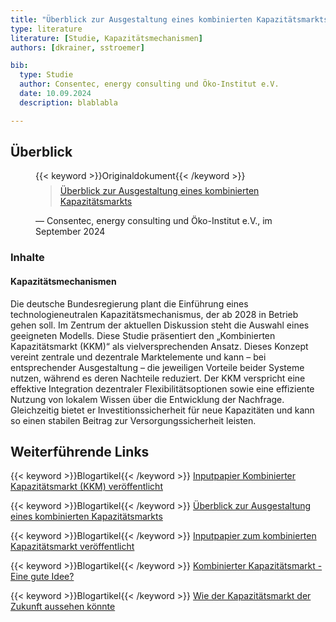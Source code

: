 ```yaml
---
title: "Überblick zur Ausgestaltung eines kombinierten Kapazitätsmarkts"
type: literature
literature: [Studie, Kapazitätsmechanismen]
authors: [dkrainer, sstroemer]

bib:
  type: Studie
  author: Consentec, energy consulting und Öko-Institut e.V.
  date: 10.09.2024
  description: blablabla

---
```


## Überblick

<figure>
    {{< keyword >}}Originaldokument{{< /keyword >}}
    <blockquote style="margin-top: 0.5em;">
        <a href="https://www.bmwk.de/Redaktion/DE/Downloads/klimaschutz/ag3-inputpapier-kombinierter-kapazitaetsmarkt-kkm.pdf?__blob=publicationFile&v=6" target="_blank">
            Überblick zur Ausgestaltung eines kombinierten Kapazitätsmarkts
        </a>
    </blockquote>
    <figcaption>— Consentec, energy consulting und Öko-Institut e.V., im September 2024</figcaption>
</figure>

### Inhalte

#### Kapazitätsmechanismen

Die deutsche Bundesregierung plant die Einführung eines technologieneutralen Kapazitätsmechanismus, der ab 2028 in Betrieb gehen soll. Im Zentrum der aktuellen Diskussion steht die Auswahl eines geeigneten Modells. Diese Studie präsentiert den „Kombinierten Kapazitätsmarkt (KKM)“ als vielversprechenden Ansatz. Dieses Konzept vereint zentrale und dezentrale Marktelemente und kann – bei entsprechender Ausgestaltung – die jeweiligen Vorteile beider Systeme nutzen, während es deren Nachteile reduziert. Der KKM verspricht eine effektive Integration dezentraler Flexibilitätsoptionen sowie eine effiziente Nutzung von lokalem Wissen über die Entwicklung der Nachfrage. Gleichzeitig bietet er Investitionssicherheit für neue Kapazitäten und kann so einen stabilen Beitrag zur Versorgungssicherheit leisten.

## Weiterführende Links

{{< keyword >}}Blogartikel{{< /keyword >}} [Inputpapier Kombinierter Kapazitätsmarkt (KKM) veröffentlicht](https://consentec.de/beitrag/inputpapier-kombinierter-kapazitaetsmarkt-kkm-veroeffentlicht/)

{{< keyword >}}Blogartikel{{< /keyword >}} [Überblick zur Ausgestaltung eines kombinierten Kapazitätsmarkts](https://www.oeko.de/publikation/ueberblick-zur-ausgestaltung-eines-kombinierten-kapazitaetsmarkts/)

{{< keyword >}}Blogartikel{{< /keyword >}} [Inputpapier zum kombinierten Kapazitätsmarkt veröffentlicht](https://www.r2b-energy.com/inputpapier-zum-kombinierten-kapazitaetsmarkt-veroeffentlicht/)

{{< keyword >}}Blogartikel{{< /keyword >}} [Kombinierter Kapazitätsmarkt - Eine gute Idee?](https://www.frontier-economics.com/de/de/nachrichten-einblicke/news/news-article-i20884-kombinierter-kapazitaetsmarkt-eine-gute-idee/)

{{< keyword >}}Blogartikel{{< /keyword >}} [Wie der Kapazitätsmarkt der Zukunft aussehen könnte](https://www.energate-messenger.de/news/246559/wie-der-kapazitaetsmarkt-der-zukunft-aussehen-koennte)
